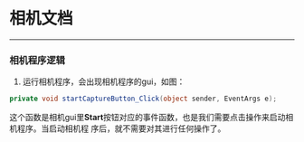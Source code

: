 # 相机文档
---

### 相机程序逻辑
1. 运行相机程序，会出现相机程序的gui，如图：

```cs
private void startCaptureButton_Click(object sender, EventArgs e);
``` 
这个函数是相机gui里**Start**按钮对应的事件函数，也是我们需要点击操作来启动相机程序。当启动相机程
序后，就不需要对其进行任何操作了。
 

